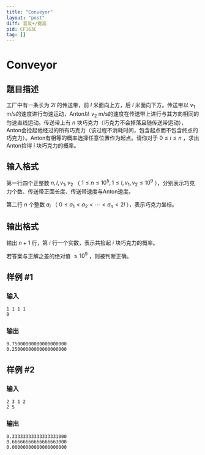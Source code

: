 ```yaml
---
title: "Conveyor"
layout: "post"
diff: 普及+/提高
pid: CF163C
tag: []
---
```


# Conveyor

## 题目描述

工厂中有一条长为 $2l$ 的传送带，前 $l$ 米面向上方，后 $l$ 米面向下方。传送带以 $v_1$ m/s的速度进行匀速运动，Anton以 $v_2$ m/s的速度在传送带上进行与其方向相同的匀速直线运动。传送带上有 $n$ 块巧克力（巧克力不会掉落且随传送带运动），Anton会捡起他经过的所有巧克力（该过程不消耗时间，包含起点而不包含终点的巧克力）。Anton有相等的概率选择任意位置作为起点。请你对于 $0\le i\le n$ ，求出Anton捡得 $i$ 块巧克力的概率。

## 输入格式

第一行四个正整数 $n,l,v_1,v_2$ （ $1\le n\le 10^5,1\le l,v_1,v_2\le 10^9$ ），分别表示巧克力个数、传送带正面长度、传送带速度与Anton速度。

第二行 $n$ 个整数 $a_i$ （ $0\le a_1<a_2<\cdots <a_n< 2l$ ），表示巧克力坐标。

## 输出格式

输出 $n+1$ 行，第 $i$ 行一个实数，表示共捡起 $i$ 块巧克力的概率。

若答案与正解之差的绝对值 $\le 10^9$ ，则被判断正确。

## 样例 #1

### 输入

```
1 1 1 1
0

```

### 输出

```
0.75000000000000000000
0.25000000000000000000

```

## 样例 #2

### 输入

```
2 3 1 2
2 5

```

### 输出

```
0.33333333333333331000
0.66666666666666663000
0.00000000000000000000

```

